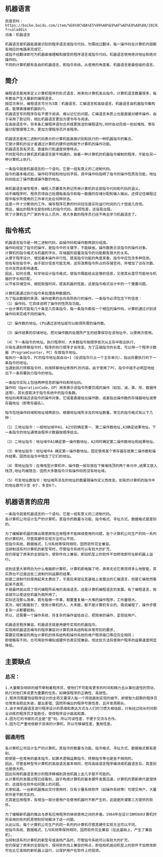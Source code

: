 ## 机器语言

	百度百科：https://baike.baidu.com/item/%E6%9C%BA%E5%99%A8%E8%AF%AD%E8%A8%80/2019225?fr=aladdin
	词条：机器语言

	机器语言是机器能直接识别的程序语言或指令代码，勿需经过翻译，每一操作码在计算机内部都有相应的电路来完成它，
	或指不经翻译即可为机器直接理解和接受的程序语言或指令代码。机器语言使用绝对地址和绝对操作码。
	不同的计算机都有各自的机器语言，即指令系统。从使用的角度看，机器语言是最低级的语言。
	
## 简介

	编程语言是用来定义计算机程序的形式语言，用来向计算机发出指令。计算机语言数量很多，每年都会产生大量新的编程语言。
	按层次来分，编程语言可分为3类：机器语言、汇编语言和高级语言。机器语言由机器指令集构成，能够直接被机器执行。
	机器语言写的程序存在不便于阅读、难以记忆的问题。汇编语言本质上也是直接对硬件操作，由于采用了助记符，相比机器语言更加方便书写与阅读。
	在高级语言中，将多条汇编程序语句合并成更简洁的编程语句,同时自动完成一些如堆栈、寄存器分配管理等工作，更加方便程序员开发程序。
	
	机器语言是用二进制代码表示的计算机能直接识别和执行的一种机器指令的集合。
	它是计算机的设计者通过计算机的硬件结构赋予计算机的操作功能。
	机器语言具有灵活、直接执行和速度快等特点。
	不同型号的计算机其机器语言是不相通的，按着一种计算机的机器指令编制的程序，不能在另一种计算机上执行。
	
	一条指令就是机器语言的一个语句，它是一组有意义的二进制代码，
	指令的基本格式如，操作码字段和地址码字段，其中操作码指明了指令的操作性质及功能，地址码则给出了操作数或操作数的地址。
	
	用机器语言编写程序，编程人员要首先熟记所用计算机的全部指令代码和代码的涵义。
	动手编程序时，程序员得自己处理每条指令和每一数据的存储分配和输入输出，还得记住编程过程中每步所使用的工作单元处在何种状态。
	这是一件十分繁琐的工作。编写程序花费的时间往往是实际运行时间的几十倍或几百倍。
	而且，编出的程序全是些0和1的指令代码，直观性差，还容易出错。
	除了计算机生产厂家的专业人员外，绝大多数的程序员已经不再去学习机器语言了。
	
## 指令格式

	机器语言指令是一种二进制代码，由操作码和操作数两部分组成。
	操作码规定了指令的操作，是指令中的关键字，不能缺省。操作数表示该指令的操作对象。
	计算机的指令格式与机器的字长、存储器的容量及指令的功能都有很大的关系。
	从便于程序设计、增加基本操作并行性、提高指令功能的角度来看，指令中应包含多种信息。
	但在有些指令中，由于部分信息可能无用，这将浪费指令所占的存储空间，并增加了访存次数，也许反而会影响速度。
	因此，如何合理、科学地设计指令格式，使指令既能给出足够的信息，又使其长度尽可能地与机器的字长相匹配，
	以节省存储空间，缩短取值时间，提高机器的性能，这是指令格式设计中的一个重要问题。
	
	计算机是通过执行指令来处理各种数据的。
	为了指出数据的来源、操作结果的去向及所执行的操作，一条指令必须包含下列信息：
	（1）操作码。它具体说明了操作的性质及功能。
	一台计算机可能有几十条至几百条指令，每一条指令都有一个相应的操作码，计算机通过识别该操作码来完成不同的操作。
	
	（2）操作数的地址。CPU通过该地址就可以取得所需的操作数。
	
	（3）操作结果的存储地址。把对操作数的处理所产生的结果保存在该地址中，以便再次使用。
	
	（4）下一条指令的地址。执行程序时，大多数指令按顺序依次从主存中取出执行，
	只有在遇到转移指令时，程序的执行顺序才会改变。为了压缩指令的长度，可以用一个程序计数器（ProgramCounter，PC）存放指令地址。
	每执行一条指令，PC的指令地址就自动+1（设该指令只占一个主存单元），指出将要执行的下一条指令的地址。
	当遇到执行转移指令时，则用转移地址修改PC的内容。由于使用了PC，指令中就不必明显地给出下一条将要执行指令的地址。

	一条指令实际上包括两种信息即操作码和地址码。
	操作码（OperationCode，OP）用来表示该指令所要完成的操作（如加、减、乘、除、数据传送等），其长度取决于指令系统中的指令条数。
	地址码用来描述该指令的操作对象，它或者直接给出操作数，或者指出操作数的存储器地址或寄存器地址（即寄存器名）。
	
	指令包括操作码域和地址域两部分。根据地址域所涉及的地址数量，常见的指令格式有以下几种：
	
	（1）三地址指令：一般地址域中A1、A2分别确定第一、第二操作数地址,A3确定结果地址。下一条指令的地址通常由程序计数器按顺序给出。
	
	（2）二地址指令：地址域中A1确定第一操作数地址，A2同时确定第二操作数地址和结果地址。
	
	（3）单地址指令：地址域中A 确定第一操作数地址。固定使用某个寄存器存放第二操作数和操作结果。因而在指令中隐含了它们的地址。
	
	（4）零地址指令：在堆栈型计算机中，操作数一般存放在下推堆栈顶的两个单元中,结果又放入栈顶,地址均被隐含，因而大多数指令只有操作码而没有地址域。
	
	（5）可变地址数指令：地址域所涉及的地址的数量随操作定义而改变。如有的计算机的指令中的地址数可少至 0个，多至6个。
	
	
## 机器语言的应用

	一条指令就是机器语言的一个语句，它是一组有意义的二进制代码。
	各计算机公司设计生产的计算机，其指令的数量与功能、指令格式、寻址方式、数据格式是差别的。
	
	为了缓解新机器的推出致使原有应用程序不能继续使用的问题，各个计算机公司生产的同一系列的计算机时，尽管其硬件实现方法可以不同，
	但指令系统、数据格式、I/O系统等保持相同，因而软件完全兼容。
	当研制该系列计算机的新型号时，尽管指令系统可以有较大的扩充，
	但仍保留了原来的全部指令，使软件向上兼容，即旧机型上的软件不加修改即可在新机器上运行。
	
	说到这里大家明白为什么电脑即计算机，计算机即电脑了吧，原来无论它表现得多么地智能，其实质也不过是这些二进制代码运算的结果。
	但是二进制代码使用起来太费劲了，于是后来就在其基础上发展出的汇编语言，但是汇编依然看起来不直观，
	于是最终就出现了现代编程所采用的高级语言。这是计算机编程语言的发展。有了编程语言，按说就可以使这些机器为我所用了。
	实际还没那么简单。首先每做一件事，都要重复编一大堆的操作程序，工作量很大。
	其次，咱们都看到了，使用计算机的人，大多数，都不是计算机专业的，甭说编程了，操作步骤复杂一点都要抵制。
	所以，还需要一个操作系统，将复杂的操作留给自己，把简单的操作，呈现给用户。

	机器语言程序兼容。机器语言就是用硬件实现的机器指令。
	实现用机器语言编写的程序兼容对计算机体系结构有非常苛刻的要求，
	需要实现兼容的两台计算机的体系结构和操作系统的用户程序接口等应完全相同；
	即使略有不同，也可用软件模拟或硬件仿真实现兼容。但这些方法将使用户程序的运算速度明显降低。



## 主要缺点
	
### 总况：
	1.大量繁杂琐碎的细节牵制着程序员，使他们不可能有更多的时间和精力去从事创造性的劳动，执行对他们来说更为重要的任务。如确保程序的正确性、高效性。
	2.程序员既要驾驭程序设计的全局又要深入每一个局部直到实现的细节，即使智力超群的程序员也常常会顾此失彼，屡出差错，因而所编出的程序可靠性差，且开发周期长。
	3.由于用机器语言进行程序设计的思维和表达方式与人们的习惯大相径庭，只有经过较长时间职业训练的程序员才能胜任，使得程序设计曲高和寡。
	4.因为它的书面形式全是"密"码，所以可读性差，不便于交流与合作。
	5.因为它严重地依赖于具体的计算机，所以可移植性差，重用性差。
	
### 弱通用性
	各计算机公司设计生产的计算机，其指令的数量与功能、指令格式、寻址方式、数据格式都有差别，
	即使是一些常用的基本指令，如算术逻辑运算指令、转移指令等也是各不相同的。
	因此，尽管各种型号计算机的高级语言基本相同，但将高级语言程序编译成机器语言后，其差别也是很大的。
	因此将用机器语言表示的程序移植到其他机器上去几乎是不可能的。
	从计算机的发展过程已经看到，由于构成计算机的基本硬件发展迅速，计算机的更新换代是很快的，这就存在软件如何跟上的问题。
	大家知道，一台新机器推出交付使用时，仅有少量系统软件（如操作系统等）可提交用户，大量软件是不断充实的，
	尤其是应用程序，有相当一部分是用户在使用机器时不断产生的，这就是所谓第三方提供的软件。
	
	为了缓解新机器的推出与原有应用程序的继续使用之间的矛盾，1964年在设计IBM360计算机时所采用的系列机思想较好地解决了这一问题。
	从此以后，每个计算机公司生产的同一系列的计算机尽管其硬件实现方法可以不同，
	但指令系统、数据格式、I/O系统等保持相同，因而软件完全兼容（在此基础上，产生了兼容机）。
	当研制该系列计算机的新型号或高档产品时，尽管指令系统可以有较大的扩充，
	但仍保留了原来的全部指令，保持软件向上兼容的特点，即低档机或旧机型上的软件不加修改即可在比它高档的新机器上运行，以保护用户在软件上的投资。




